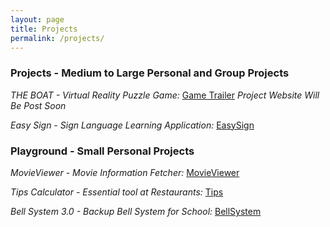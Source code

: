 ```yaml
---
layout: page
title: Projects
permalink: /projects/
---
```

### Projects - Medium to Large Personal and Group Projects

*THE BOAT - Virtual Reality Puzzle Game:* [Game Trailer] *Project Website Will Be Post Soon*

*Easy Sign - Sign Language Learning Application:* [EasySign]

### Playground - Small Personal Projects 

*MovieViewer - Movie Information Fetcher:* [MovieViewer]

*Tips Calculator - Essential tool at Restaurants:* [Tips]

*Bell System 3.0 - Backup Bell System for School:* [BellSystem]

[EasySign]:https://yuting-zhang.github.io/EasySign
[Saphen]:https://yuting-zhang.github.io/Saphen
[MovieViewer]:https://yuting-zhang.github.io/MovieViewer
[Tips]:https://yuting-zhang.github.io/Tips
[BellSystem]:https://yuting-zhang.github.io/Bell-System-3.0
[Game Trailer]:https://www.youtube.com/watch?v=S-Fdo_UYzQQ
